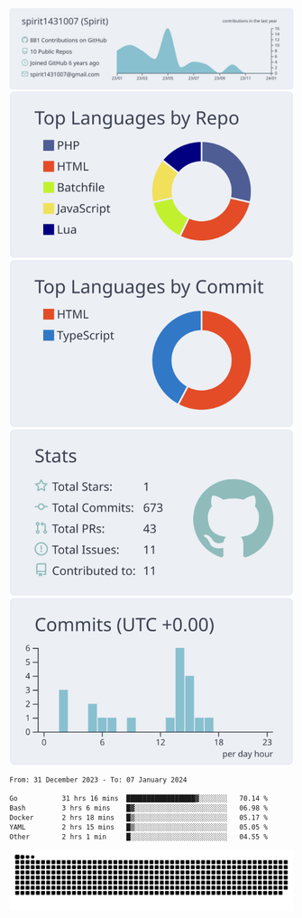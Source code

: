 [![](https://raw.githubusercontent.com/spirit1431007/spirit1431007/master/profile-summary-card-output/nord_bright/0-profile-details.svg)](https://git.io/spiritx)
[![](https://raw.githubusercontent.com/spirit1431007/spirit1431007/master/profile-summary-card-output/nord_bright/1-repos-per-language.svg)](https://git.io/spiritx) [![](https://raw.githubusercontent.com/spirit1431007/spirit1431007/master/profile-summary-card-output/nord_bright/2-most-commit-language.svg)](https://git.io/spiritx)
[![](https://raw.githubusercontent.com/spirit1431007/spirit1431007/master/profile-summary-card-output/nord_bright/3-stats.svg)](https://git.io/spiritx) [![](https://raw.githubusercontent.com/spirit1431007/spirit1431007/master/profile-summary-card-output/nord_bright/4-productive-time.svg)](https://git.io/spiritx)

<!--START_SECTION:waka-->

```txt
From: 31 December 2023 - To: 07 January 2024

Go           31 hrs 16 mins  █████████████████▓░░░░░░░   70.14 %
Bash         3 hrs 6 mins    █▓░░░░░░░░░░░░░░░░░░░░░░░   06.98 %
Docker       2 hrs 18 mins   █▒░░░░░░░░░░░░░░░░░░░░░░░   05.17 %
YAML         2 hrs 15 mins   █▒░░░░░░░░░░░░░░░░░░░░░░░   05.05 %
Other        2 hrs 1 min     █░░░░░░░░░░░░░░░░░░░░░░░░   04.55 %
```

<!--END_SECTION:waka-->

![contribution](https://github.com/spirit1431007/spirit1431007/blob/output/github-contribution-grid-snake.svg)
